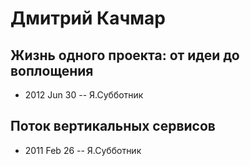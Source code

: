 # Дмитрий Качмар

## Жизнь одного проекта: от идеи до воплощения
- 2012 Jun 30 -- Я.Субботник    
## Поток вертикальных сервиcов
- 2011 Feb 26 -- Я.Субботник    
